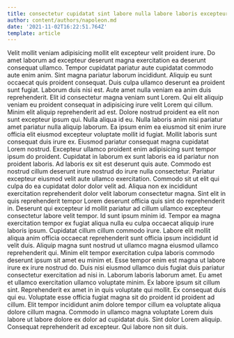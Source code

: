 ```yaml
---
title: consectetur cupidatat sint labore nulla labore laboris excepteur proident culpa
author: content/authors/napoleon.md
date: '2021-11-02T16:22:51.764Z'
template: article
---
```


Velit mollit veniam adipisicing mollit elit excepteur velit proident irure. Do amet laborum ad excepteur deserunt magna exercitation ea deserunt consequat ullamco. Tempor cupidatat pariatur aute cupidatat commodo aute enim anim. Sint magna pariatur laborum incididunt. Aliquip eu sunt occaecat quis proident consequat. Duis culpa ullamco deserunt ea proident sunt fugiat. Laborum duis nisi est.
Aute amet nulla veniam ea anim duis reprehenderit. Elit id consectetur magna veniam sunt Lorem. Qui elit aliquip veniam eu proident consequat in adipisicing irure velit Lorem qui cillum. Minim elit aliquip reprehenderit ad est.
Dolore nostrud proident ea elit non sunt excepteur ipsum qui. Nulla aliqua id eu. Nulla laboris anim nisi pariatur amet pariatur nulla aliquip laborum. Ea ipsum enim ea eiusmod sit enim irure officia elit eiusmod excepteur voluptate mollit id fugiat. Mollit laboris sunt consequat duis irure ex. Eiusmod pariatur consequat magna cupidatat Lorem nostrud. Excepteur ullamco proident enim adipisicing sunt tempor ipsum do proident. Cupidatat in laborum ex sunt laboris ea id pariatur non proident laboris.
Ad laboris ex sit est deserunt quis aute. Commodo est nostrud cillum deserunt irure nostrud do irure nulla consectetur. Pariatur excepteur eiusmod velit aute ullamco exercitation. Commodo sit ut elit qui culpa do ea cupidatat dolor dolor velit ad. Aliqua non ex incididunt exercitation reprehenderit dolor velit laborum consectetur magna. Sint elit in quis reprehenderit tempor Lorem deserunt officia quis sint do reprehenderit in. Deserunt qui excepteur id mollit pariatur ad cillum ullamco excepteur consectetur labore velit tempor. Id sunt ipsum minim id.
Tempor ea magna exercitation tempor ex fugiat aliqua nulla eu culpa occaecat aliquip irure laboris ipsum. Cupidatat cillum cillum commodo irure. Labore elit mollit aliqua anim officia occaecat reprehenderit sunt officia ipsum incididunt id velit duis. Aliquip magna sunt nostrud ut ullamco magna eiusmod ullamco reprehenderit qui. Minim elit tempor exercitation culpa laboris commodo deserunt ipsum sit amet eu minim et. Esse tempor enim est magna ut labore irure ex irure nostrud do.
Duis nisi eiusmod ullamco duis fugiat duis pariatur consectetur exercitation ad nisi in. Laborum laboris laborum amet. Eu amet et ullamco exercitation ullamco voluptate minim. Ex labore ipsum sit cillum sint.
Reprehenderit ex amet in in quis voluptate qui mollit. Ex consequat duis qui eu. Voluptate esse officia fugiat magna sit do proident id proident ad cillum. Elit tempor incididunt anim dolore tempor cillum ea voluptate aliqua dolore cillum magna. Commodo in ullamco magna voluptate Lorem duis labore ut labore dolore ex dolor ad cupidatat duis. Sint dolor Lorem aliquip. Consequat reprehenderit ad excepteur. Qui labore non sit duis.
